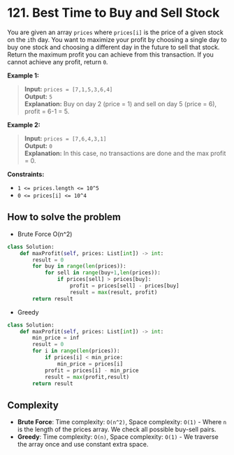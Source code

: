 # 121. Best Time to Buy and Sell Stock

<Badge type="tip" text="Easy" /> [<Badge type="info" text="LeetCode" />](https://leetcode.com/problems/best-time-to-buy-and-sell-stock/)

You are given an array `prices` where `prices[i]` is the price of a given stock on the `i`th day. You want to maximize your profit by choosing a single day to buy one stock and choosing a different day in the future to sell that stock. Return the maximum profit you can achieve from this transaction. If you cannot achieve any profit, return `0`.

**Example 1:**
> **Input:** `prices = [7,1,5,3,6,4]`  
> **Output:** `5`  
> **Explanation:** Buy on day 2 (price = 1) and sell on day 5 (price = 6), profit = 6-1 = 5.

**Example 2:**
> **Input:** `prices = [7,6,4,3,1]`  
> **Output:** `0`  
> **Explanation:** In this case, no transactions are done and the max profit = 0.

**Constraints:**
- `1 <= prices.length <= 10^5`
- `0 <= prices[i] <= 10^4`


## How to solve the problem

- Brute Force O(n^2)

```python
class Solution:
    def maxProfit(self, prices: List[int]) -> int:
        result = 0
        for buy in range(len(prices)):
            for sell in range(buy+1,len(prices)):
                if prices[sell] > prices[buy]:
                    profit = prices[sell] - prices[buy]
                    result = max(result, profit)
        return result
```
- Greedy

```python
class Solution:
    def maxProfit(self, prices: List[int]) -> int:
        min_price = inf
        result = 0
        for i in range(len(prices)):
            if prices[i] < min_price:
                min_price = prices[i]
            profit = prices[i] - min_price
            result = max(profit,result)
        return result
```
## Complexity
- **Brute Force**: Time complexity: `O(n^2)`, Space complexity: `O(1)` - Where `n` is the length of the prices array. We check all possible buy-sell pairs.
- **Greedy**: Time complexity: `O(n)`, Space complexity: `O(1)` - We traverse the array once and use constant extra space.